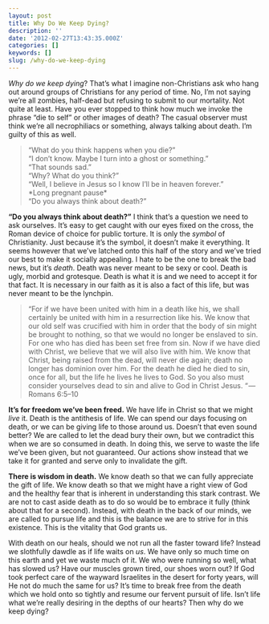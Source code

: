 ```yaml
---
layout: post
title: Why Do We Keep Dying?
description: ''
date: '2012-02-27T13:43:35.000Z'
categories: []
keywords: []
slug: /why-do-we-keep-dying
---
```


_Why do we keep dying_? That’s what I imagine non-Christians ask who hang out around groups of Christians for any period of time. No, I’m not saying we’re all zombies, half-dead but refusing to submit to our mortality. Not quite at least. Have you ever stopped to think how much we invoke the phrase “die to self” or other images of death? The casual observer must think we’re all necrophiliacs or something, always talking about death. I’m guilty of this as well.

> “What do you think happens when you die?”  
> “I don’t know. Maybe I turn into a ghost or something.”  
> “That sounds sad.”  
> “Why? What do you think?”  
> “Well, I believe in Jesus so I know I’ll be in heaven forever.”  
> \*Long pregnant pause\*  
> “Do you always think about death?”

**“Do you always think about death?”** I think that’s a question we need to ask ourselves. It’s easy to get caught with our eyes fixed on the cross, the Roman device of choice for public torture. It is only the _symbol_ of Christianity. Just because it’s the symbol, it doesn’t make it everything. It seems however that we’ve latched onto this half of the story and we’ve tried our best to make it socially appealing. I hate to be the one to break the bad news, but it’s _death_. Death was never meant to be sexy or cool. Death is ugly, morbid and grotesque. Death is what it is and we need to accept it for that fact. It is necessary in our faith as it is also a fact of this life, but was never meant to be the lynchpin.

> “For if we have been united with him in a death like his, we shall certainly be united with him in a resurrection like his. We know that our old self was crucified with him in order that the body of sin might be brought to nothing, so that we would no longer be enslaved to sin. For one who has died has been set free from sin. Now if we have died with Christ, we believe that we will also live with him. We know that Christ, being raised from the dead, will never die again; death no longer has dominion over him. For the death he died he died to sin, once for all, but the life he lives he lives to God. So you also must consider yourselves dead to sin and alive to God in Christ Jesus. “ — Romans 6:5–10

**It’s for freedom we’ve been freed.** We have life in Christ so that we might _live_ it. Death is the antithesis of life. We can spend our days focusing on death, or we can be giving life to those around us. Doesn’t that even sound better? We are called to let the dead bury their own, but we contradict this when we are so consumed in death. In doing this, we serve to waste the life we’ve been given, but not guaranteed. Our actions show instead that we take it for granted and serve only to invalidate the gift.

**There is wisdom in death.** We know death so that we can fully appreciate the gift of life. We know death so that we might have a right view of God and the healthy fear that is inherent in understanding this stark contrast. We are not to cast aside death as to do so would be to embrace it fully (think about that for a second). Instead, with death in the back of our minds, we are called to pursue life and this is the balance we are to strive for in this existence. This is the vitality that God grants us.

With death on our heals, should we not run all the faster toward life? Instead we slothfully dawdle as if life waits on _us_. We have only so much time on this earth and yet we waste much of it. We who were running so well, what has slowed us? Have our muscles grown tired, our shoes worn out? If God took perfect care of the wayward Israelites in the desert for forty years, will He not do much the same for us? It’s time to break free from the death which we hold onto so tightly and resume our fervent pursuit of life. Isn’t life what we’re really desiring in the depths of our hearts? Then why do we keep dying?